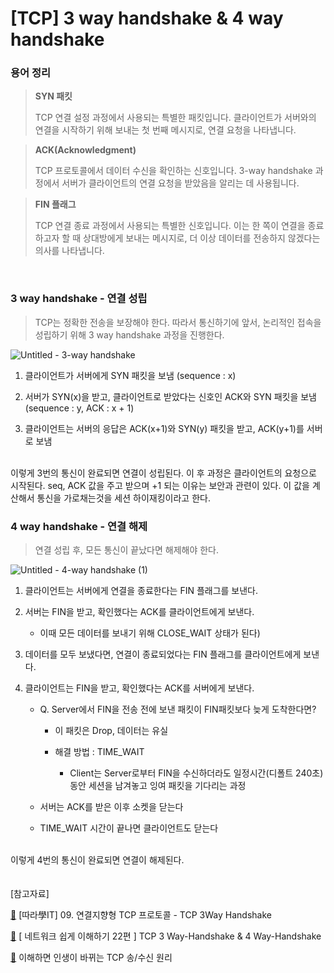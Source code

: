 # [TCP] 3 way handshake & 4 way handshake


### 용어 정리

> **SYN 패킷**
> 
> 
> TCP 연결 설정 과정에서 사용되는 특별한 패킷입니다. 클라이언트가 서버와의 연결을 시작하기 위해 보내는 첫 번째 메시지로, 연결 요청을 나타냅니다.
> 

> **ACK(Acknowledgment)**
> 
> 
> TCP 프로토콜에서 데이터 수신을 확인하는 신호입니다. 3-way handshake 과정에서 서버가 클라이언트의 연결 요청을 받았음을 알리는 데 사용됩니다.
> 

> **FIN 플래그**
> 
> 
> TCP 연결 종료 과정에서 사용되는 특별한 신호입니다. 이는 한 쪽이 연결을 종료하고자 할 때 상대방에게 보내는 메시지로, 더 이상 데이터를 전송하지 않겠다는 의사를 나타냅니다.
> 

<br>

### **3 way handshake - 연결 성립**

> TCP는 정확한 전송을 보장해야 한다. 따라서 통신하기에 앞서, 논리적인 접속을 성립하기 위해 3 way handshake 과정을 진행한다.
> 
![Untitled - 3-way handshake](https://github.com/user-attachments/assets/8e39d59b-12c3-4041-9d79-c446e9b2e9cd)


1. 클라이언트가 서버에게 SYN 패킷을 보냄 (sequence : x)
>
2. 서버가 SYN(x)을 받고, 클라이언트로 받았다는 신호인 ACK와 SYN 패킷을 보냄 (sequence : y, ACK : x + 1)
>
3. 클라이언트는 서버의 응답은 ACK(x+1)와 SYN(y) 패킷을 받고, ACK(y+1)를 서버로 보냄
<br>
이렇게 3번의 통신이 완료되면 연결이 성립된다. 이 후 과정은 클라이언트의 요청으로 시작된다. seq, ACK 값을 주고 받으며 +1 되는 이유는 보안과 관련이 있다. 이 값을 계산해서 통신을 가로채는것을 세션 하이재킹이라고 한다.

<br>

### **4 way handshake - 연결 해제**

> 연결 성립 후, 모든 통신이 끝났다면 해제해야 한다.
> 
![Untitled - 4-way handshake (1)](https://github.com/user-attachments/assets/b0feafc7-0422-4838-ad1e-a38d2133424a)


1. 클라이언트는 서버에게 연결을 종료한다는 FIN 플래그를 보낸다.

2. 서버는 FIN을 받고, 확인했다는 ACK를 클라이언트에게 보낸다. 
    - 이때 모든 데이터를 보내기 위해 CLOSE_WAIT 상태가 된다)

3. 데이터를 모두 보냈다면, 연결이 종료되었다는 FIN 플래그를 클라이언트에게 보낸다.

4. 클라이언트는 FIN을 받고, 확인했다는 ACK를 서버에게 보낸다. 

    - Q. Server에서 FIN을 전송 전에 보낸 패킷이 FIN패킷보다 늦게 도착한다면?

        - 이 패킷은 Drop, 데이터는 유실

        - 해결 방법 : TIME_WAIT

            - Client는 Server로부터 FIN을 수신하더라도 일정시간(디폴트 240초) 동안 세션을 남겨놓고 잉여 패킷을 기다리는 과정

    - 서버는 ACK를 받은 이후 소켓을 닫는다

    - TIME_WAIT 시간이 끝나면 클라이언트도 닫는다

<br>
이렇게 4번의 통신이 완료되면 연결이 해제된다.
<br><br><br>
[참고자료]

[🔗](https://www.youtube.com/watch?v=Ah4-MWISel8) [따라學IT] 09. 연결지향형 TCP 프로토콜 - TCP 3Way Handshake

[🔗](https://mindnet.tistory.com/entry/%EB%84%A4%ED%8A%B8%EC%9B%8C%ED%81%AC-%EC%89%BD%EA%B2%8C-%EC%9D%B4%ED%95%B4%ED%95%98%EA%B8%B0-22%ED%8E%B8-TCP-3-WayHandshake-4-WayHandshake) [ 네트워크 쉽게 이해하기 22편 ] TCP 3 Way-Handshake & 4 Way-Handshake

[🔗](https://www.youtube.com/watch?v=K9L9YZhEjC0) 이해하면 인생이 바뀌는 TCP 송/수신 원리
